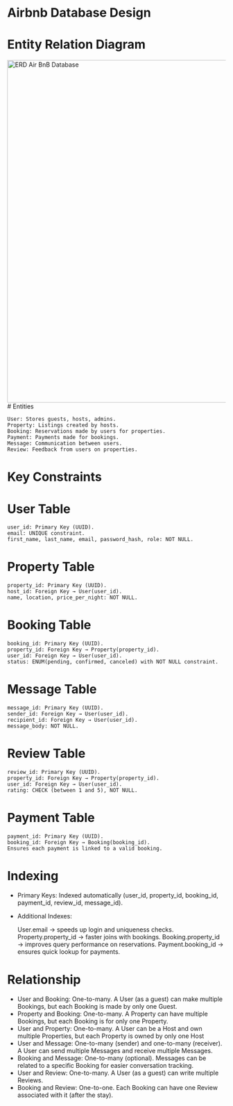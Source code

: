# Airbnb Database Design
# Entity Relation Diagram
<img width="1073" height="789" alt="ERD Air BnB Database" src="https://github.com/user-attachments/assets/40c2ddcd-e4f7-44eb-a71d-c7fbb54fffdf" />
# Entities

    User: Stores guests, hosts, admins.
    Property: Listings created by hosts.
    Booking: Reservations made by users for properties.
    Payment: Payments made for bookings.
    Message: Communication between users.
    Review: Feedback from users on properties.

# Key Constraints
# User Table

    user_id: Primary Key (UUID).
    email: UNIQUE constraint.
    first_name, last_name, email, password_hash, role: NOT NULL.
# Property Table

    property_id: Primary Key (UUID).
    host_id: Foreign Key → User(user_id).
    name, location, price_per_night: NOT NULL.
# Booking Table

    booking_id: Primary Key (UUID).
    property_id: Foreign Key → Property(property_id).
    user_id: Foreign Key → User(user_id).
    status: ENUM(pending, confirmed, canceled) with NOT NULL constraint.
# Message Table

    message_id: Primary Key (UUID).
    sender_id: Foreign Key → User(user_id).
    recipient_id: Foreign Key → User(user_id).
    message_body: NOT NULL.
# Review Table

    review_id: Primary Key (UUID).
    property_id: Foreign Key → Property(property_id).
    user_id: Foreign Key → User(user_id).
    rating: CHECK (between 1 and 5), NOT NULL.
# Payment Table

    payment_id: Primary Key (UUID).
    booking_id: Foreign Key → Booking(booking_id).
    Ensures each payment is linked to a valid booking.
# Indexing
* Primary Keys: Indexed automatically (user_id, property_id, booking_id, payment_id, review_id, message_id).
* Additional Indexes: 

    User.email → speeds up login and uniqueness checks.
    Property.property_id → faster joins with bookings.
    Booking.property_id → improves query performance on reservations.
    Payment.booking_id → ensures quick lookup for payments.
# Relationship 
* User and Booking:
One-to-many. A User (as a guest) can make multiple Bookings, but each Booking is made by only one Guest.
* Property and Booking:
One-to-many. A Property can have multiple Bookings, but each Booking is for only one Property.
* User and Property:
One-to-many. A User can be a Host and own multiple Properties, but each Property is owned by only one Host
* User and Message:
One-to-many (sender) and one-to-many (receiver). A User can send multiple Messages and receive multiple Messages.
* Booking and Message:
One-to-many (optional). Messages can be related to a specific Booking for easier conversation tracking.
* User and Review:
One-to-many. A User (as a guest) can write multiple Reviews.
* Booking and Review:
One-to-one. Each Booking can have one Review associated with it (after the stay).





